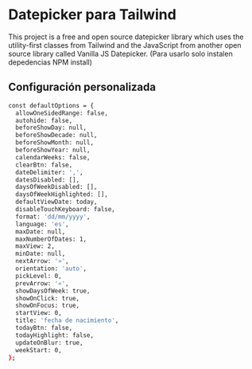 # Datepicker para Tailwind

This project is a free and open source datepicker library which uses the utility-first classes from Tailwind and the JavaScript from another open source library called Vanilla JS Datepicker. (Para usarlo solo instalen depedencias NPM install)


## Configuración personalizada

```bash
const defaultOptions = {
  allowOneSidedRange: false,
  autohide: false,
  beforeShowDay: null,
  beforeShowDecade: null,
  beforeShowMonth: null,
  beforeShowYear: null,
  calendarWeeks: false,
  clearBtn: false,
  dateDelimiter: ',',
  datesDisabled: [],
  daysOfWeekDisabled: [],
  daysOfWeekHighlighted: [],
  defaultViewDate: today,
  disableTouchKeyboard: false,
  format: 'dd/mm/yyyy',
  language: 'es',
  maxDate: null,
  maxNumberOfDates: 1,
  maxView: 2,
  minDate: null,
  nextArrow: '»',
  orientation: 'auto',
  pickLevel: 0,
  prevArrow: '«',
  showDaysOfWeek: true,
  showOnClick: true,
  showOnFocus: true,
  startView: 0,
  title: 'fecha de nacimiento',
  todayBtn: false,
  todayHighlight: false,
  updateOnBlur: true,
  weekStart: 0,
};
```

